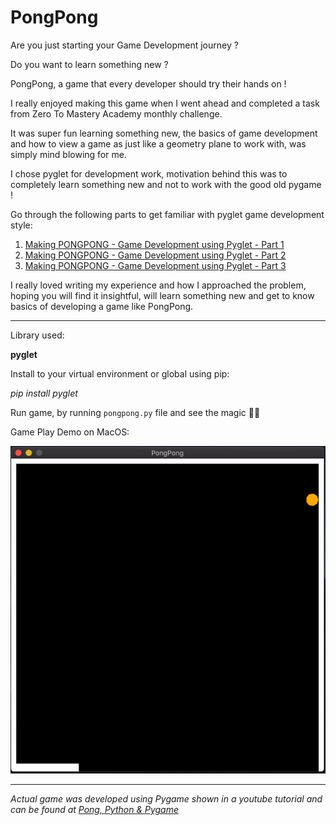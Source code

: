 # PongPong

Are you just starting your Game Development journey ?

Do you want to learn something new ?

PongPong, a game that every developer should try their hands on !

I really enjoyed making this game when I went ahead and completed a task from Zero To Mastery Academy monthly challenge.

It was super fun learning something new, the basics of game development and how to view a game as just like a geometry plane to work with, was simply mind blowing for me.

I chose pyglet for development work, motivation behind this was to completely learn something new and not to work with the good old pygame !

Go through the following parts to get familiar with pyglet game development style:

1. [Making PONGPONG - Game Development using Pyglet - Part 1](https://blog.codekaro.info/making-pongpong-game-development-using-pyglet-part-1)
2. [Making PONGPONG - Game Development using Pyglet - Part 2](https://blog.codekaro.info/making-pongpong-game-development-using-pyglet-part-2)
3. [Making PONGPONG - Game Development using Pyglet - Part 3](https://blog.codekaro.info/making-pongpong-game-development-using-pyglet-part-3)

I really loved writing my experience and how I approached the problem, hoping you will find it insightful, will learn something new and get to know basics of developing a game like PongPong.

---

Library used:

**pyglet**

Install to your virtual environment or global using pip:

*pip install pyglet*

Run game, by running `pongpong.py` file and see the magic 🧙‍♂️

Game Play Demo on MacOS:

![Game_play on mac](pong_game_play.gif)

---

*Actual game was developed using Pygame shown in a youtube tutorial and can be found at [Pong, Python & Pygame](https://www.youtube.com/watch?v=JRLdbt7vK-E)*
